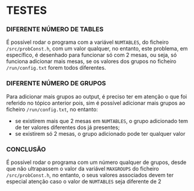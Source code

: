 # TESTES
### DIFERENTE NÚMERO DE TABLES

É possível rodar o programa com a variável `NUMTABLES`, do ficheiro `/src/probConst.h`, com um valor qualquer, no entanto,
este problema, em específico, é desenhado para funcionar só com 2 mesas, ou seja, só funciona adicionar mais mesas, se
os valores dos grupos no ficheiro `/run/config.txt` forem todos diferentes. 

### DIFERENTE NÚMERO DE GRUPOS

Para adicionar mais grupos ao output, é preciso ter em atenção o que foi referido no tópico anterior pois, sim é possível
adicionar mais grupos ao ficheiro `/run/config.txt`, no entanto:

- se existirem mais que 2 mesas em `NUMTABLES`, o grupo adicionado tem de ter valores diferentes dos já presentes;
- se existirem só 2 mesas, o grupo adicionado pode ter qualquer valor

### CONCLUSÃO

É possível rodar o programa com um número qualquer de grupos, desde que não ultrapassem o valor da variável `MAXGROUPS` do ficheiro
`/src/probConst.h`, no entanto, o seus valores associados devem ter especial atenção caso o valor de `NUMTABLES` seja diferente de 2

